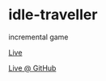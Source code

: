 # idle-traveller
incremental game

[Live](http://naoxink.hol.es/idletraveller)

[Live @ GitHub](https://naoxink.github.io/idle-traveller/)

